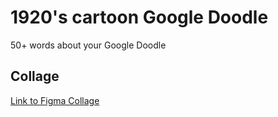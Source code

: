 # 1920's cartoon Google Doodle
50+ words about your Google Doodle

## Collage
[Link to Figma Collage](https://www.figma.com/file/JS0IxeEpnBVnDJfCwKoUPe/Google-Doodle?node-id=0%3A1)
